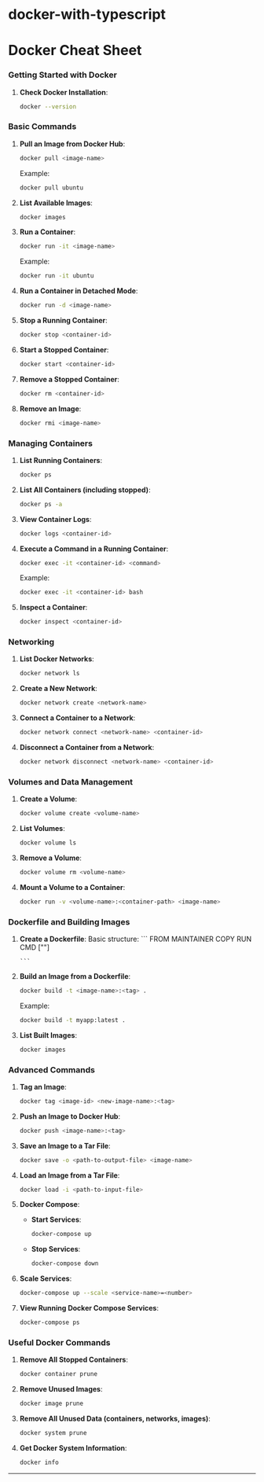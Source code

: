 # docker-with-typescript

# Docker Cheat Sheet

### **Getting Started with Docker**

1. **Check Docker Installation**:

   ```bash
   docker --version

   ```

### **Basic Commands**

1. **Pull an Image from Docker Hub**:

   ```bash
   docker pull <image-name>

   ```

   Example:

   ```bash
   docker pull ubuntu

   ```

2. **List Available Images**:

   ```bash
   docker images

   ```

3. **Run a Container**:

   ```bash
   docker run -it <image-name>

   ```

   Example:

   ```bash
   docker run -it ubuntu

   ```

4. **Run a Container in Detached Mode**:

   ```bash
   docker run -d <image-name>

   ```

5. **Stop a Running Container**:

   ```bash
   docker stop <container-id>

   ```

6. **Start a Stopped Container**:

   ```bash
   docker start <container-id>

   ```

7. **Remove a Stopped Container**:

   ```bash
   docker rm <container-id>

   ```

8. **Remove an Image**:

   ```bash
   docker rmi <image-name>

   ```

### **Managing Containers**

1. **List Running Containers**:

   ```bash
   docker ps

   ```

2. **List All Containers (including stopped)**:

   ```bash
   docker ps -a

   ```

3. **View Container Logs**:

   ```bash
   docker logs <container-id>

   ```

4. **Execute a Command in a Running Container**:

   ```bash
   docker exec -it <container-id> <command>

   ```

   Example:

   ```bash
   docker exec -it <container-id> bash

   ```

5. **Inspect a Container**:

   ```bash
   docker inspect <container-id>

   ```

### **Networking**

1. **List Docker Networks**:

   ```bash
   docker network ls

   ```

2. **Create a New Network**:

   ```bash
   docker network create <network-name>

   ```

3. **Connect a Container to a Network**:

   ```bash
   docker network connect <network-name> <container-id>

   ```

4. **Disconnect a Container from a Network**:

   ```bash
   docker network disconnect <network-name> <container-id>

   ```

### **Volumes and Data Management**

1. **Create a Volume**:

   ```bash
   docker volume create <volume-name>

   ```

2. **List Volumes**:

   ```bash
   docker volume ls

   ```

3. **Remove a Volume**:

   ```bash
   docker volume rm <volume-name>

   ```

4. **Mount a Volume to a Container**:

   ```bash
   docker run -v <volume-name>:<container-path> <image-name>

   ```

### **Dockerfile and Building Images**

1.  **Create a Dockerfile**:
    Basic structure:
        ```
        FROM <base-image>
        MAINTAINER <your-name>
        COPY <source> <destination>
        RUN <command>
        CMD ["<executable>"]

        ```
2.  **Build an Image from a Dockerfile**:

    ```bash
    docker build -t <image-name>:<tag> .

    ```

    Example:

    ```bash
    docker build -t myapp:latest .

    ```

3.  **List Built Images**:

    ```bash
    docker images

    ```

### **Advanced Commands**

1. **Tag an Image**:

   ```bash
   docker tag <image-id> <new-image-name>:<tag>

   ```

2. **Push an Image to Docker Hub**:

   ```bash
   docker push <image-name>:<tag>

   ```

3. **Save an Image to a Tar File**:

   ```bash
   docker save -o <path-to-output-file> <image-name>

   ```

4. **Load an Image from a Tar File**:

   ```bash
   docker load -i <path-to-input-file>

   ```

5. **Docker Compose**:
   - **Start Services**:
     ```bash
     docker-compose up

     ```
   - **Stop Services**:
     ```bash
     docker-compose down

     ```
6. **Scale Services**:

   ```bash
   docker-compose up --scale <service-name>=<number>

   ```

7. **View Running Docker Compose Services**:

   ```bash
   docker-compose ps

   ```

### **Useful Docker Commands**

1. **Remove All Stopped Containers**:

   ```bash
   docker container prune

   ```

2. **Remove Unused Images**:

   ```bash
   docker image prune

   ```

3. **Remove All Unused Data (containers, networks, images)**:

   ```bash
   docker system prune

   ```

4. **Get Docker System Information**:

   ```bash
   docker info

   ```

---

